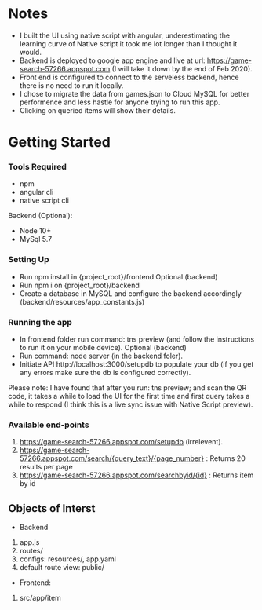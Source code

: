 # Notes
* I built the UI using native script with angular, underestimating the learning curve of Native script it took me lot longer than I thought it would.
* Backend is deployed to google app engine and live at url: https://game-search-57266.appspot.com (I will take it down by the end of Feb 2020).
* Front end is configured to connect to the serveless backend, hence there is no need to run it locally.
* I chose to migrate the data from games.json to Cloud MySQL for better performence and less hastle for anyone trying to run this app.
* Clicking on queried items will show their details.

# Getting Started

### Tools Required
* npm
* angular cli
* native script cli

Backend (Optional):
* Node 10+
* MySql 5.7

### Setting Up
* Run npm install in {project_root}/frontend
Optional (backend)
* Run npm i on {project_root}/backend
* Create a database in MySQL and configure the backend accordingly (backend/resources/app_constants.js)

### Running the app
* In frontend folder run command: tns preview (and follow the instructions to run it on your mobile device).
Optional (backend)
* Run command: node server (in the backend foler).
* Initiate API http://localhost:3000/setupdb to populate your db (if you get any errors make sure the db is configured correctly).

Please note: I have found that after you run: tns preview; and scan the QR code, it takes a while to load the UI for the first time and first query takes a while to respond (I think this is a live sync issue with Native Script preview).

### Available end-points
1. https://game-search-57266.appspot.com/setupdb (irrelevent).
2. https://game-search-57266.appspot.com/search/{query_text}/{page_number} : Returns 20 results per page
2. https://game-search-57266.appspot.com/searchbyid/{id} : Returns item by id

## Objects of Interst
* Backend
1. app.js
2. routes/
3. configs: resources/, app.yaml
4. default route view: public/
* Frontend:
1. src/app/item
